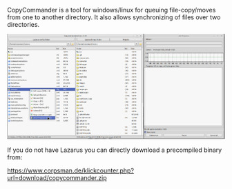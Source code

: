 CopyCommander is a tool for windows/linux for queuing file-copy/moves from one to another directory. It also allows synchronizing of files over two directories.

![Overview](Overview.png)

If you do not have Lazarus you can directly download a precompiled binary from:

https://www.corpsman.de/klickcounter.php?url=download/copycommander.zip

